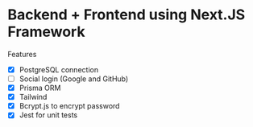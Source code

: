 # Backend + Frontend using Next.JS Framework

Features

- [x] PostgreSQL connection
- [ ] Social login (Google and GitHub)
- [x] Prisma ORM
- [x] Tailwind
- [x] Bcrypt.js to encrypt password
- [x] Jest for unit tests
